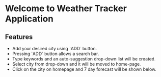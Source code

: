 # Welcome to Weather Tracker Application

## Features

<ul>
    <li>Add your desired city using `ADD` button.</li>
    <li>Pressing `ADD` button allows a  search bar.</li>
    <li> Type keywords and an auto-suggestion drop-down list will  be created.</li>
    <li>Select city from drop-down and it will be moved to home-page.</li>
    <li>Click on the city on homepage and 7 day forecast will be shown below.</li>
</ul>

